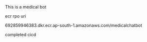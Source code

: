 This is a medical bot



ecr rpo uri

692859946383.dkr.ecr.ap-south-1.amazonaws.com/medicalchatbot

completed cicd 